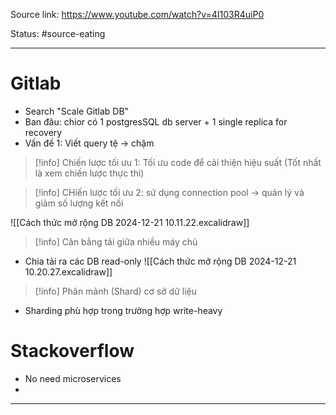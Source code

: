 Source link: https://www.youtube.com/watch?v=4I103R4uiP0

Status: #source-eating 

---

# Gitlab
- Search "Scale Gitlab DB"
- Ban đâu: chior có 1 postgresSQL db server + 1 single replica for recovery
- Vấn đề 1: Viết query tệ -> chậm
> [!info] Chiến lược tối ưu 1: Tối ưu code để cải thiện hiệu suất (Tốt nhất là xem chiến lược thực thi)

> [!info] CHiến lược tối ưu 2: sử dụng connection pool -> quản lý và giảm số lượng kết nối

![[Cách thức mở rộng DB 2024-12-21 10.11.22.excalidraw]]


> [!info] Cân bằng tải giữa nhiều máy chủ
- Chia tải ra các DB read-only
![[Cách thức mở rộng DB 2024-12-21 10.20.27.excalidraw]]


> [!info] Phân mảnh (Shard) cơ sở dữ liệu 
- Sharding phù hợp trong trường hợp write-heavy

# Stackoverflow
- No need microservices
- 



---